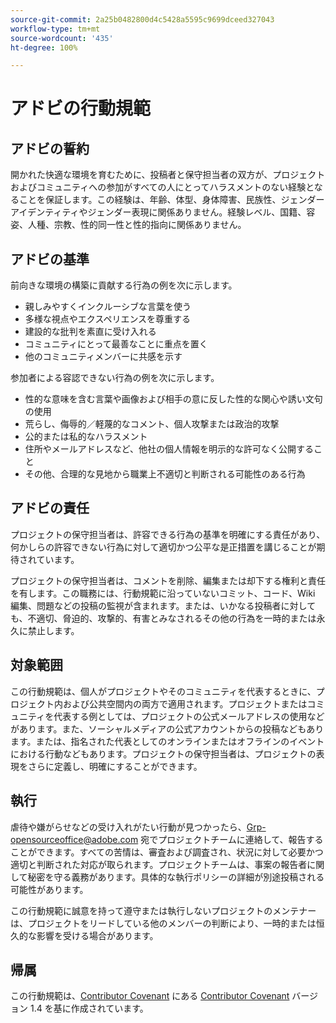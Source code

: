 ```yaml
---
source-git-commit: 2a25b0482800d4c5428a5595c9699dceed327043
workflow-type: tm+mt
source-wordcount: '435'
ht-degree: 100%

---
```

# アドビの行動規範

## アドビの誓約

開かれた快適な環境を育むために、投稿者と保守担当者の双方が、プロジェクトおよびコミュニティへの参加がすべての人にとってハラスメントのない経験となることを保証します。この経験は、年齢、体型、身体障害、民族性、ジェンダーアイデンティティやジェンダー表現に関係ありません。経験レベル、国籍、容姿、人種、宗教、性的同一性と性的指向に関係ありません。

## アドビの基準

前向きな環境の構築に貢献する行為の例を次に示します。

* 親しみやすくインクルーシブな言葉を使う
* 多様な視点やエクスペリエンスを尊重する
* 建設的な批判を素直に受け入れる
* コミュニティにとって最善なことに重点を置く
* 他のコミュニティメンバーに共感を示す

参加者による容認できない行為の例を次に示します。

* 性的な意味を含む言葉や画像および相手の意に反した性的な関心や誘い文句の使用
* 荒らし、侮辱的／軽蔑的なコメント、個人攻撃または政治的攻撃
* 公的または私的なハラスメント
* 住所やメールアドレスなど、他社の個人情報を明示的な許可なく公開すること
* その他、合理的な見地から職業上不適切と判断される可能性のある行為

## アドビの責任

プロジェクトの保守担当者は、許容できる行為の基準を明確にする責任があり、何かしらの許容できない行為に対して適切かつ公平な是正措置を講じることが期待されています。

プロジェクトの保守担当者は、コメントを削除、編集または却下する権利と責任を有します。この職務には、行動規範に沿っていないコミット、コード、Wiki 編集、問題などの投稿の監視が含まれます。または、いかなる投稿者に対しても、不適切、脅迫的、攻撃的、有害とみなされるその他の行為を一時的または永久に禁止します。

## 対象範囲

この行動規範は、個人がプロジェクトやそのコミュニティを代表するときに、プロジェクト内および公共空間内の両方で適用されます。プロジェクトまたはコミュニティを代表する例としては、プロジェクトの公式メールアドレスの使用などがあります。また、ソーシャルメディアの公式アカウントからの投稿などもあります。または、指名された代表としてのオンラインまたはオフラインのイベントにおける行動などもあります。プロジェクトの保守担当者は、プロジェクトの表現をさらに定義し、明確にすることができます。

## 執行

虐待や嫌がらせなどの受け入れがたい行動が見つかったら、Grp-opensourceoffice@adobe.com 宛でプロジェクトチームに連絡して、報告することができます。すべての苦情は、審査および調査され、状況に対して必要かつ適切と判断された対応が取られます。プロジェクトチームは、事案の報告者に関して秘密を守る義務があります。具体的な執行ポリシーの詳細が別途投稿される可能性があります。

この行動規範に誠意を持って遵守または執行しないプロジェクトのメンテナーは、プロジェクトをリードしている他のメンバーの判断により、一時的または恒久的な影響を受ける場合があります。

## 帰属

この行動規範は、[Contributor Covenant](https://www.contributor-covenant.org/version/1/4/code-of-conduct/) にある [Contributor Covenant](https://www.contributor-covenant.org/) バージョン 1.4 を基に作成されています。
